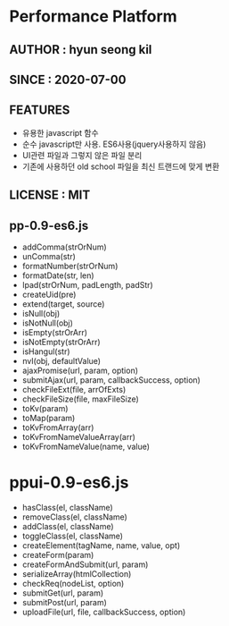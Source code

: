 # Performance Platform 

## AUTHOR : hyun seong kil
## SINCE : 2020-07-00
## FEATURES
  * 유용한 javascript 함수
  * 순수 javascript만 사용. ES6사용(jquery사용하지 않음)
  * UI관련 파일과 그렇지 않은 파일 분리
  * 기존에 사용하던 old school 파일을 최신 트랜드에 맞게 변환

## LICENSE : MIT

## pp-0.9-es6.js
  * addComma(strOrNum)
  * unComma(str)
  * formatNumber(strOrNum)
  * formatDate(str, len)
  * lpad(strOrNum, padLength, padStr)
  * createUid(pre)
  * extend(target, source)
  * isNull(obj)
  * isNotNull(obj)
  * isEmpty(strOrArr)
  * isNotEmpty(strOrArr)
  * isHangul(str)
  * nvl(obj, defaultValue)
  * ajaxPromise(url, param, option)
  * submitAjax(url, param, callbackSuccess, option)
  * checkFileExt(file, arrOfExts)
  * checkFileSize(file, maxFileSize)
  * toKv(param)
  * toMap(param)
  * toKvFromArray(arr)
  * toKvFromNameValueArray(arr)
  * toKvFromNameValue(name, value)
  
# ppui-0.9-es6.js
  * hasClass(el, className)
  * removeClass(el, className)
  * addClass(el, className)
  * toggleClass(el, className)
  * createElement(tagName, name, value, opt)
  * createForm(param)
  * createFormAndSubmit(url, param)
  * serializeArray(htmlCollection)
  * checkReq(nodeList, option)
  * submitGet(url, param)
  * submitPost(url, param)  
  * uploadFile(url, file, callbackSuccess, option)
  

